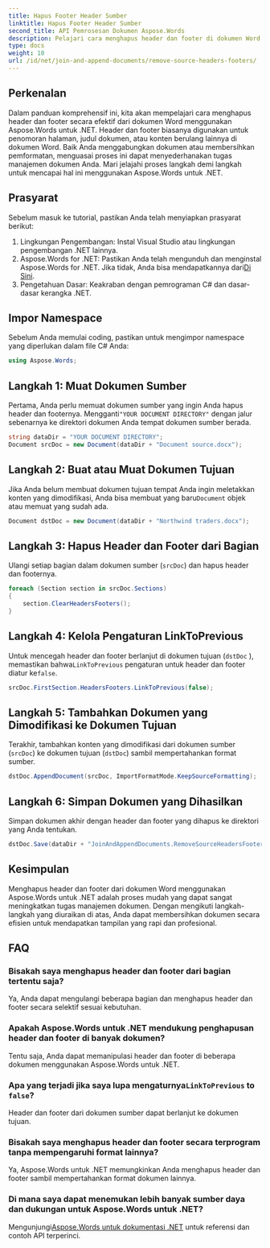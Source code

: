 ```yaml
---
title: Hapus Footer Header Sumber
linktitle: Hapus Footer Header Sumber
second_title: API Pemrosesan Dokumen Aspose.Words
description: Pelajari cara menghapus header dan footer di dokumen Word menggunakan Aspose.Words untuk .NET. Sederhanakan pengelolaan dokumen Anda dengan panduan langkah demi langkah kami.
type: docs
weight: 10
url: /id/net/join-and-append-documents/remove-source-headers-footers/
---
```

## Perkenalan

Dalam panduan komprehensif ini, kita akan mempelajari cara menghapus header dan footer secara efektif dari dokumen Word menggunakan Aspose.Words untuk .NET. Header dan footer biasanya digunakan untuk penomoran halaman, judul dokumen, atau konten berulang lainnya di dokumen Word. Baik Anda menggabungkan dokumen atau membersihkan pemformatan, menguasai proses ini dapat menyederhanakan tugas manajemen dokumen Anda. Mari jelajahi proses langkah demi langkah untuk mencapai hal ini menggunakan Aspose.Words untuk .NET.

## Prasyarat

Sebelum masuk ke tutorial, pastikan Anda telah menyiapkan prasyarat berikut:

1. Lingkungan Pengembangan: Instal Visual Studio atau lingkungan pengembangan .NET lainnya.
2.  Aspose.Words for .NET: Pastikan Anda telah mengunduh dan menginstal Aspose.Words for .NET. Jika tidak, Anda bisa mendapatkannya dari[Di Sini](https://releases.aspose.com/words/net/).
3. Pengetahuan Dasar: Keakraban dengan pemrograman C# dan dasar-dasar kerangka .NET.

## Impor Namespace

Sebelum Anda memulai coding, pastikan untuk mengimpor namespace yang diperlukan dalam file C# Anda:

```csharp
using Aspose.Words;
```

## Langkah 1: Muat Dokumen Sumber

 Pertama, Anda perlu memuat dokumen sumber yang ingin Anda hapus header dan footernya. Mengganti`"YOUR DOCUMENT DIRECTORY"` dengan jalur sebenarnya ke direktori dokumen Anda tempat dokumen sumber berada.

```csharp
string dataDir = "YOUR DOCUMENT DIRECTORY";
Document srcDoc = new Document(dataDir + "Document source.docx");
```

## Langkah 2: Buat atau Muat Dokumen Tujuan

 Jika Anda belum membuat dokumen tujuan tempat Anda ingin meletakkan konten yang dimodifikasi, Anda bisa membuat yang baru`Document` objek atau memuat yang sudah ada.

```csharp
Document dstDoc = new Document(dataDir + "Northwind traders.docx");
```

## Langkah 3: Hapus Header dan Footer dari Bagian

Ulangi setiap bagian dalam dokumen sumber (`srcDoc`) dan hapus header dan footernya.

```csharp
foreach (Section section in srcDoc.Sections)
{
    section.ClearHeadersFooters();
}
```

## Langkah 4: Kelola Pengaturan LinkToPrevious

Untuk mencegah header dan footer berlanjut di dokumen tujuan (`dstDoc` ), memastikan bahwa`LinkToPrevious` pengaturan untuk header dan footer diatur ke`false`.

```csharp
srcDoc.FirstSection.HeadersFooters.LinkToPrevious(false);
```

## Langkah 5: Tambahkan Dokumen yang Dimodifikasi ke Dokumen Tujuan

Terakhir, tambahkan konten yang dimodifikasi dari dokumen sumber (`srcDoc`) ke dokumen tujuan (`dstDoc`) sambil mempertahankan format sumber.

```csharp
dstDoc.AppendDocument(srcDoc, ImportFormatMode.KeepSourceFormatting);
```

## Langkah 6: Simpan Dokumen yang Dihasilkan

Simpan dokumen akhir dengan header dan footer yang dihapus ke direktori yang Anda tentukan.

```csharp
dstDoc.Save(dataDir + "JoinAndAppendDocuments.RemoveSourceHeadersFooters.docx");
```

## Kesimpulan

Menghapus header dan footer dari dokumen Word menggunakan Aspose.Words untuk .NET adalah proses mudah yang dapat sangat meningkatkan tugas manajemen dokumen. Dengan mengikuti langkah-langkah yang diuraikan di atas, Anda dapat membersihkan dokumen secara efisien untuk mendapatkan tampilan yang rapi dan profesional.

## FAQ

### Bisakah saya menghapus header dan footer dari bagian tertentu saja?
Ya, Anda dapat mengulangi beberapa bagian dan menghapus header dan footer secara selektif sesuai kebutuhan.

### Apakah Aspose.Words untuk .NET mendukung penghapusan header dan footer di banyak dokumen?
Tentu saja, Anda dapat memanipulasi header dan footer di beberapa dokumen menggunakan Aspose.Words untuk .NET.

###  Apa yang terjadi jika saya lupa mengaturnya`LinkToPrevious` to `false`?
Header dan footer dari dokumen sumber dapat berlanjut ke dokumen tujuan.

### Bisakah saya menghapus header dan footer secara terprogram tanpa mempengaruhi format lainnya?
Ya, Aspose.Words untuk .NET memungkinkan Anda menghapus header dan footer sambil mempertahankan format dokumen lainnya.

### Di mana saya dapat menemukan lebih banyak sumber daya dan dukungan untuk Aspose.Words untuk .NET?
 Mengunjungi[Aspose.Words untuk dokumentasi .NET](https://reference.aspose.com/words/net/) untuk referensi dan contoh API terperinci.

